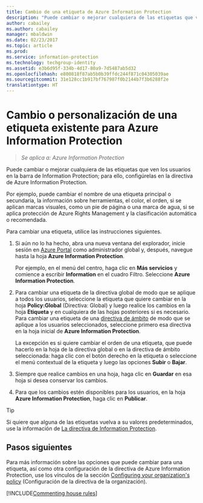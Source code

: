 ```yaml
---
title: Cambio de una etiqueta de Azure Information Protection
description: "Puede cambiar o mejorar cualquiera de las etiquetas que ven los usuarios en la barra de Information Protection; para ello, configúrelas en la directiva de Azure Information Protection."
author: cabailey
ms.author: cabailey
manager: mbaldwin
ms.date: 02/23/2017
ms.topic: article
ms.prod: 
ms.service: information-protection
ms.technology: techgroup-identity
ms.assetid: e3b6d95f-334b-4d17-80a9-7d5487ab5d32
ms.openlocfilehash: e800818f87ab5b0b39ffdc244f871c04305039ae
ms.sourcegitcommit: 31e128cc1b917bf767987f0b2144b7f3b6288f2e
translationtype: HT
---
```

# <a name="how-to-change-or-customize-an-existing-label-for-azure-information-protection"></a>Cambio o personalización de una etiqueta existente para Azure Information Protection

>*Se aplica a: Azure Information Protection*

Puede cambiar o mejorar cualquiera de las etiquetas que ven los usuarios en la barra de Information Protection; para ello, configúrelas en la directiva de Azure Information Protection.

Por ejemplo, puede cambiar el nombre de una etiqueta principal o secundaria, la información sobre herramientas, el color, el orden, si se aplican marcas visuales, como un pie de página o una marca de agua, si se aplica protección de Azure Rights Management y la clasificación automática o recomendada.

Para cambiar una etiqueta, utilice las instrucciones siguientes.


1. Si aún no lo ha hecho, abra una nueva ventana del explorador, inicie sesión en [Azure Portal](https://portal.azure.com) como administrador global y, después, navegue hasta la hoja **Azure Information Protection**. 
    
    Por ejemplo, en el menú del centro, haga clic en **Más servicios** y comience a escribir **Information** en el cuadro Filtro. Seleccione **Azure Information Protection**.

2. Para cambiar una etiqueta de la directiva global de modo que se aplique a todos los usuarios, seleccione la etiqueta que quiere cambiar en la hoja **Policy:Global** (Directiva: Global) y luego realice los cambios en la hoja **Etiqueta** y en cualquiera de las hojas posteriores si es necesario. Para cambiar una etiqueta de una [directiva de ámbito](configure-policy-scope.md) de modo que se aplique a los usuarios seleccionados, seleccione primero esa directiva en la hoja inicial de **Azure Information Protection**.

    La excepción es si quiere cambiar el orden de una etiqueta, que puede hacerlo en la hoja de la directiva global o en la directiva de ámbito seleccionada: haga clic con el botón derecho en la etiqueta o seleccione el menú contextual de la etiqueta y luego las opciones **Subir** o **Bajar**.

3. Siempre que realice cambios en una hoja, haga clic en **Guardar** en esa hoja si desea conservar los cambios.

4. Para que los cambios estén disponibles para los usuarios, en la hoja **Azure Information Protection**, haga clic en **Publicar**.

> [!TIP]
>Si quiere que alguna de las etiquetas vuelva a su valores predeterminados, use la información de [La directiva de Information Protection](configure-policy-default.md).

## <a name="next-steps"></a>Pasos siguientes

Para más información sobre las opciones que puede cambiar para una etiqueta, así como otra configuración de la directiva de Azure Information Protection, use los vínculos de la sección [Configuring your organization's policy](configure-policy.md#configuring-your-organizations-policy) (Configuración de la directiva de la organización).

[!INCLUDE[Commenting house rules](../includes/houserules.md)]


